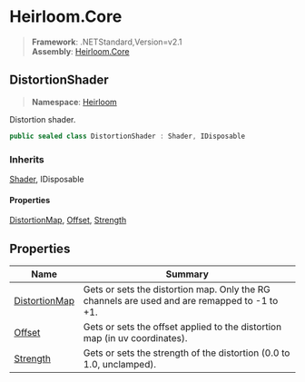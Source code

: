 # Heirloom.Core

> **Framework**: .NETStandard,Version=v2.1  
> **Assembly**: [Heirloom.Core][0]  

## DistortionShader

> **Namespace**: [Heirloom][0]  

Distortion shader.

```cs
public sealed class DistortionShader : Shader, IDisposable
```

### Inherits

[Shader][1], IDisposable

#### Properties

[DistortionMap][2], [Offset][3], [Strength][4]

## Properties

| Name               | Summary                                                                                      |
|--------------------|----------------------------------------------------------------------------------------------|
| [DistortionMap][2] | Gets or sets the distortion map. Only the RG channels are used and are remapped to -1 to +1. |
| [Offset][3]        | Gets or sets the offset applied to the distortion map (in uv coordinates).                   |
| [Strength][4]      | Gets or sets the strength of the distortion (0.0 to 1.0, unclamped).                         |

[0]: ../../Heirloom.Core.md
[1]: Shader.md
[2]: DistortionShader/DistortionMap.md
[3]: DistortionShader/Offset.md
[4]: DistortionShader/Strength.md
